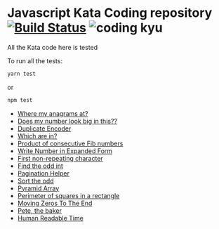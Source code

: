 # Javascript Kata Coding repository [![Build Status](https://travis-ci.com/fpineda3105/kata-coding.svg?branch=master)](https://travis-ci.com/fpineda3105/kata-coding) ![coding kyu](https://www.codewars.com/users/fpineda3105/badges/micro)
 
All the Kata code here is tested

To run all the tests:
```bash
yarn test 
```
or

```bash
npm test
```

- [Where my anagrams at?](https://www.codewars.com/kata/523a86aa4230ebb5420001e1/)
- [Does my number look big in this??](https://www.codewars.com/kata/523a86aa4230ebb5420001e1/)
- [Duplicate Encoder](https://www.codewars.com/kata/54b42f9314d9229fd6000d9c/)
- [Which are in?](https://www.codewars.com/kata/550554fd08b86f84fe000a58/)
- [Product of consecutive Fib numbers](https://www.codewars.com/kata/5541f58a944b85ce6d00006a/)
- [Write Number in Expanded Form](https://www.codewars.com/kata/5842df8ccbd22792a4000245)
- [First non-repeating character](https://www.codewars.com/kata/52bc74d4ac05d0945d00054e)
- [Find the odd int](https://www.codewars.com/kata/54da5a58ea159efa38000836)
- [Pagination Helper](https://www.codewars.com/kata/515bb423de843ea99400000a)
- [Sort the odd](https://www.codewars.com/kata/578aa45ee9fd15ff4600090d/)
- [Pyramid Array](https://www.codewars.com/kata/515f51d438015969f7000013)
- [Perimeter of squares in a rectangle](https://www.codewars.com/kata/559a28007caad2ac4e000083/)
- [Moving Zeros To The End](https://www.codewars.com/kata/52597aa56021e91c93000cb0)
- [Pete, the baker](https://www.codewars.com/kata/525c65e51bf619685c000059)
- [Human Readable Time](https://www.codewars.com/kata/52685f7382004e774f0001f7/)